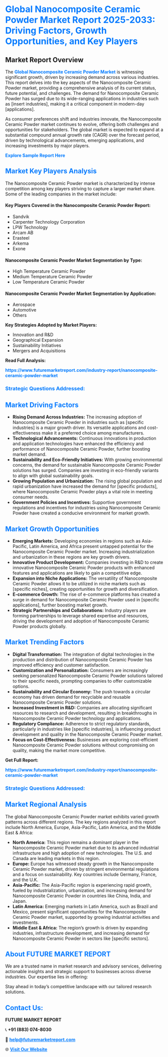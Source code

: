 <h1 style="color: #007BFF;">Global Nanocomposite Ceramic Powder Market Report 2025-2033: Driving Factors, Growth Opportunities, and Key Players</h1>

<section id="overview">
<h2>Market Report Overview</h2>
<p>The <a href="https://www.futuremarketreport.com/industry-report/nanocomposite-ceramic-powder-market" style="color: #007BFF; text-decoration: none;"><strong>Global Nanocomposite Ceramic Powder Market</strong></a> is witnessing significant growth, driven by increasing demand across various industries. This report delves into the key aspects of the Nanocomposite Ceramic Powder market, providing a comprehensive analysis of its current status, future potential, and challenges. The demand for Nanocomposite Ceramic Powder has surged due to its wide-ranging applications in industries such as [insert industries], making it a critical component in modern-day [applications].</p>
<p>As consumer preferences shift and industries innovate, the Nanocomposite Ceramic Powder market continues to evolve, offering both challenges and opportunities for stakeholders. The global market is expected to expand at a substantial compound annual growth rate (CAGR) over the forecast period, driven by technological advancements, emerging applications, and increasing investments by major players.</p>
</section>

<section id="overview">
<p><a href="https://www.futuremarketreport.com/request-sample/reportId=82898" style="color: #007BFF; text-decoration: none;"><strong>Explore Sample Report Here</strong></a></p>
</section>

<section id="key-players">
<h2 style="color: #007BFF;">Market Key Players Analysis</h2>
<p>The Nanocomposite Ceramic Powder market is characterized by intense competition among key players striving to capture a larger market share. Some of the leading companies in the market include:</p>
<h4>Key Players Covered in the Nanocomposite Ceramic Powder Report:</h4>
<ul><li>Sandvik</li><li>Carpenter Technology Corporation</li><li>LPW Technology</li><li>Arcam AB</li><li>Erasteel</li><li>Arkema</li><li>Exone</li></ul>
<h4>Nanocomposite Ceramic Powder Market Segmentation by Type:</h4>
<ul><li>High Temperature Ceramic Powder</li><li>Medium Temperature Ceramic Powder</li><li>Low Temperature Ceramic Powder</li></ul>

<h4>Nanocomposite Ceramic Powder Market Segmentation by Application:</h4>
<ul><li>Aerospace</li><li>Automotive</li><li>Others</li></ul>
<p><strong>Key Strategies Adopted by Market Players:</strong></p>
<ul>
<li>Innovation and R&D</li>
<li>Geographical Expansion</li>
<li>Sustainability Initiatives</li>
<li>Mergers and Acquisitions</li>
</ul>
</section>

<section>
<p><strong>Read Full Analysis: </strong></p><a href="https://www.futuremarketreport.com/industry-report/nanocomposite-ceramic-powder-market" style="color: #007BFF; text-decoration: none;"><strong>https://www.futuremarketreport.com/industry-report/nanocomposite-ceramic-powder-market</strong></a>
<h3 style="color: #007BFF;">Strategic Questions Addressed:</h3>
</section>

<section id="driving-factors">
<h2 style="color: #007BFF;">Market Driving Factors</h2>
<ul>
<li><strong>Rising Demand Across Industries:</strong> The increasing adoption of Nanocomposite Ceramic Powder in industries such as [specific industries] is a major growth driver. Its versatile applications and cost-effectiveness make it a preferred choice among manufacturers.</li>
<li><strong>Technological Advancements:</strong> Continuous innovations in production and application technologies have enhanced the efficiency and performance of Nanocomposite Ceramic Powder, further boosting market demand.</li>
<li><strong>Sustainability and Eco-Friendly Initiatives:</strong> With growing environmental concerns, the demand for sustainable Nanocomposite Ceramic Powder solutions has surged. Companies are investing in eco-friendly variants to align with global sustainability goals.</li>
<li><strong>Growing Population and Urbanization:</strong> The rising global population and rapid urbanization have increased the demand for [specific products], where Nanocomposite Ceramic Powder plays a vital role in meeting consumer needs.</li>
<li><strong>Government Policies and Incentives:</strong> Supportive government regulations and incentives for industries using Nanocomposite Ceramic Powder have created a conducive environment for market growth.</li>
</ul>
</section>

<section id="growth-opportunities">
<h2 style="color: #007BFF;">Market Growth Opportunities</h2>
<ul>
<li><strong>Emerging Markets:</strong> Developing economies in regions such as Asia-Pacific, Latin America, and Africa present untapped potential for the Nanocomposite Ceramic Powder market. Increasing industrialization and urbanization in these regions are key growth drivers.</li>
<li><strong>Innovative Product Development:</strong> Companies investing in R&D to create innovative Nanocomposite Ceramic Powder products with enhanced features and applications are likely to gain a competitive edge.</li>
<li><strong>Expansion into Niche Applications:</strong> The versatility of Nanocomposite Ceramic Powder allows it to be utilized in niche markets such as [specific niches], creating opportunities for growth and diversification.</li>
<li><strong>E-commerce Growth:</strong> The rise of e-commerce platforms has created a surge in demand for Nanocomposite Ceramic Powder used in [specific applications], further boosting market growth.</li>
<li><strong>Strategic Partnerships and Collaborations:</strong> Industry players are forming partnerships to leverage shared expertise and resources, driving the development and adoption of Nanocomposite Ceramic Powder products globally.</li>
</ul>
</section>

<section id="trending-factors">
<h2 style="color: #007BFF;">Market Trending Factors</h2>
<ul>
<li><strong>Digital Transformation:</strong> The integration of digital technologies in the production and distribution of Nanocomposite Ceramic Powder has improved efficiency and customer satisfaction.</li>
<li><strong>Customization and Personalization:</strong> Consumers are increasingly seeking personalized Nanocomposite Ceramic Powder solutions tailored to their specific needs, prompting companies to offer customizable options.</li>
<li><strong>Sustainability and Circular Economy:</strong> The push towards a circular economy has driven demand for recyclable and reusable Nanocomposite Ceramic Powder solutions.</li>
<li><strong>Increased Investment in R&D:</strong> Companies are allocating significant resources to research and development, resulting in breakthroughs in Nanocomposite Ceramic Powder technology and applications.</li>
<li><strong>Regulatory Compliance:</strong> Adherence to strict regulatory standards, particularly in industries like [specific industries], is influencing product development and quality in the Nanocomposite Ceramic Powder market.</li>
<li><strong>Focus on Cost-Effectiveness:</strong> Businesses are exploring cost-efficient Nanocomposite Ceramic Powder solutions without compromising on quality, making the market more competitive.</li>
</ul>
</section>

<section>
<p><strong>Get Full Report: </strong></p><a href="https://www.futuremarketreport.com/industry-report/nanocomposite-ceramic-powder-market" style="color: #007BFF; text-decoration: none;"><strong>https://www.futuremarketreport.com/industry-report/nanocomposite-ceramic-powder-market</strong></a>
<h3 style="color: #007BFF;">Strategic Questions Addressed:</h3>
</section>


<section id="regional-analysis">
<h2 style="color: #007BFF;">Market Regional Analysis</h2>
<p>The global Nanocomposite Ceramic Powder market exhibits varied growth patterns across different regions. The key regions analyzed in this report include North America, Europe, Asia-Pacific, Latin America, and the Middle East & Africa:</p>
<ul>
<li><strong>North America:</strong> This region remains a dominant player in the Nanocomposite Ceramic Powder market due to its advanced industrial infrastructure and high adoption of new technologies. The U.S. and Canada are leading markets in this region.</li>
<li><strong>Europe:</strong> Europe has witnessed steady growth in the Nanocomposite Ceramic Powder market, driven by stringent environmental regulations and a focus on sustainability. Key countries include Germany, France, and the U.K.</li>
<li><strong>Asia-Pacific:</strong> The Asia-Pacific region is experiencing rapid growth, fueled by industrialization, urbanization, and increasing demand for Nanocomposite Ceramic Powder in countries like China, India, and Japan.</li>
<li><strong>Latin America:</strong> Emerging markets in Latin America, such as Brazil and Mexico, present significant opportunities for the Nanocomposite Ceramic Powder market, supported by growing industrial activities and investments.</li>
<li><strong>Middle East & Africa:</strong> The region’s growth is driven by expanding industries, infrastructure development, and increasing demand for Nanocomposite Ceramic Powder in sectors like [specific sectors].</li>
</ul>
</section>

<footer>
<h2 style="color: #007BFF;">About FUTURE MARKET REPORT</h2>
<p>We are a trusted name in market research and advisory services, delivering actionable insights and strategic support to businesses across diverse industries. Our expertise lies in offering:</p>

<p>Stay ahead in today’s competitive landscape with our tailored research solutions.</p>

<h2 style="color: #007BFF;">Contact Us:</h2>
<p><strong>FUTURE MARKET REPORT</strong></p>
<p>📞 <strong>+91 (883) 074-8030</strong></p>
<p>📧 <strong><a href="mailto:help@futuremarketreport.com" style="color: #007BFF;">help@futuremarketreport.com</a></strong></p>
<p>🌐 <strong><a href="https://www.futuremarketreport.com/" style="color: #007BFF;">Visit Our Website</a></strong></p>
</footer>